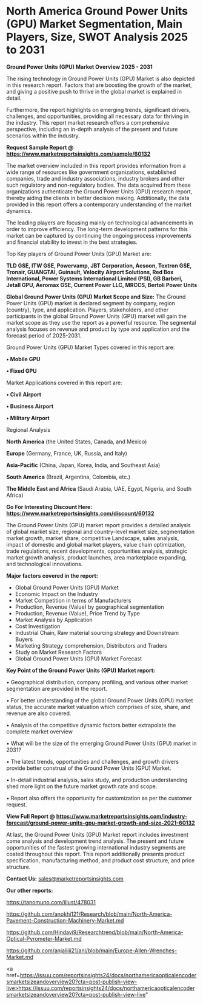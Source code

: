# North America Ground Power Units (GPU) Market Segmentation, Main Players, Size, SWOT Analysis 2025 to 2031

<Strong> Ground Power Units (GPU) Market Overview 2025 - 2031</strong>

The rising technology in Ground Power Units (GPU) Market is also depicted in this research report. Factors that are boosting the growth of the market, and giving a positive push to thrive in the global market is explained in detail.

Furthermore, the report highlights on emerging trends, significant drivers, challenges, and opportunities, providing all necessary data for thriving in the industry. This report market research offers a comprehensive perspective, including an in-depth analysis of the present and future scenarios within the industry.

<strong>Request Sample Report @ <a href=https://www.marketreportsinsights.com/sample/60132>https://www.marketreportsinsights.com/sample/60132</a></strong>

The market overview included in this report provides information from a wide range of resources like government organizations, established companies, trade and industry associations, industry brokers and other such regulatory and non-regulatory bodies. The data acquired from these organizations authenticate the Ground Power Units (GPU) research report, thereby aiding the clients in better decision making. Additionally, the data provided in this report offers a contemporary understanding of the market dynamics.

The leading players are focusing mainly on technological advancements in order to improve efficiency. The long-term development patterns for this market can be captured by continuing the ongoing process improvements and financial stability to invest in the best strategies.

Top Key players of Ground Power Units (GPU) Market are:

<strong>TLD GSE, ITW GSE, Powervamp, JBT Corporation, Acsoon, Textron GSE, Tronair, GUANGTAI, Guinault, Velocity Airport Solutions, Red Box International, Power Systems International Limited (PSI), GB Barberi, Jetall GPU, Aeromax GSE, Current Power LLC, MRCCS, Bertoli Power Units</strong>

<strong><b>Global Ground Power Units (GPU) Market Scope and Size:</b></strong>
The Ground Power Units (GPU) market is declared segment by company, region (country), type, and application. Players, stakeholders, and other participants in the global Ground Power Units (GPU) market will gain the market scope as they use the report as a powerful resource. The segmental analysis focuses on revenue and product by type and application and the forecast period of 2025-2031.

Ground Power Units (GPU) Market Types covered in this report are:

<strong>• Mobile GPU

• Fixed GPU</strong>

Market Applications covered in this report are:

<strong>• Civil Airport

• Business Airport

• Military Airport</strong> 

Regional Analysis

<strong>North America</strong> (the United States, Canada, and Mexico)

<strong>Europe</strong> (Germany, France, UK, Russia, and Italy)

<strong>Asia-Pacific</strong> (China, Japan, Korea, India, and Southeast Asia)

<strong>South America</strong> (Brazil, Argentina, Colombia, etc.)

<strong>The Middle East and Africa</strong> (Saudi Arabia, UAE, Egypt, Nigeria, and South Africa)

<strong>Go For Interesting Discount Here: <a href=https://www.marketreportsinsights.com/discount/60132>https://www.marketreportsinsights.com/discount/60132</a></strong>

The Ground Power Units (GPU) market report provides a detailed analysis of global market size, regional and country-level market size, segmentation market growth, market share, competitive Landscape, sales analysis, impact of domestic and global market players, value chain optimization, trade regulations, recent developments, opportunities analysis, strategic market growth analysis, product launches, area marketplace expanding, and technological innovations.

<strong><b>Major factors covered in the report:</b></strong>
<ul>
  <li>Global Ground Power Units (GPU) Market </li>
  <li>Economic Impact on the Industry</li>
  <li>Market Competition in terms of Manufacturers</li>
  <li>Production, Revenue (Value) by geographical segmentation</li>
  <li>Production, Revenue (Value), Price Trend by Type</li>
  <li>Market Analysis by Application</li>
  <li>Cost Investigation</li>
  <li>Industrial Chain, Raw material sourcing strategy and Downstream Buyers</li>
  <li>Marketing Strategy comprehension, Distributors and Traders</li>
  <li>Study on Market Research Factors</li>
  <li>Global Ground Power Units (GPU) Market Forecast</li>
</ul>

<strong><b>Key Point of the Ground Power Units (GPU) Market report:</b></strong>

• Geographical distribution, company profiling, and various other market segmentation are provided in the report.

• For better understanding of the global Ground Power Units (GPU) market status, the accurate market valuation which comprises of size, share, and revenue are also covered.

• Analysis of the competitive dynamic factors better extrapolate the complete market overview

• What will be the size of the emerging Ground Power Units (GPU) market in 2031?

• The latest trends, opportunities and challenges, and growth drivers provide better construal of the Ground Power Units (GPU) Market.

• In-detail industrial analysis, sales study, and production understanding shed more light on the future market growth rate and scope.

• Report also offers the opportunity for customization as per the customer request.

<strong><b>View Full Report @ <a href=https://www.marketreportsinsights.com/industry-forecast/ground-power-units-gpu-market-growth-and-size-2021-60132>https://www.marketreportsinsights.com/industry-forecast/ground-power-units-gpu-market-growth-and-size-2021-60132</a></b></strong>


At last, the Ground Power Units (GPU) Market report includes investment come analysis and development trend analysis. The present and future opportunities of the fastest growing international industry segments are coated throughout this report. This report additionally presents product specification, manufacturing method, and product cost structure, and price structure.

<strong>Contact Us:</strong>
sales@marketreportsinsights.com

<strong>Our other reports:</strong>

<a href=https://tanomuno.com/illust/478031>https://tanomuno.com/illust/478031</a>

<a href=https://github.com/anokhi121/Research/blob/main/North-America-Pavement-Construction-Machinery-Market.md>https://github.com/anokhi121/Research/blob/main/North-America-Pavement-Construction-Machinery-Market.md</a>

<a href=https://github.com/Hindavi9/Researchtrend/blob/main/North-America-Optical-Pyrometer-Market.md>https://github.com/Hindavi9/Researchtrend/blob/main/North-America-Optical-Pyrometer-Market.md</a>

<a href=https://github.com/anjaliiii21/ani/blob/main/Europe-Allen-Wrenches-Market.md>https://github.com/anjaliiii21/ani/blob/main/Europe-Allen-Wrenches-Market.md</a>

<a href=https://issuu.com/reportsinsights24/docs/northamericaopticalencodersmarketsizeandoverview20?cta=post-publish-view-live>https://issuu.com/reportsinsights24/docs/northamericaopticalencodersmarketsizeandoverview20?cta=post-publish-view-live</a>"
